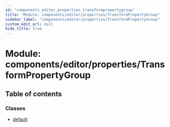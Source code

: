 ```yaml
---
id: "components_editor_properties_transformpropertygroup"
title: "Module: components/editor/properties/TransformPropertyGroup"
sidebar_label: "components/editor/properties/TransformPropertyGroup"
custom_edit_url: null
hide_title: true
---
```


# Module: components/editor/properties/TransformPropertyGroup

## Table of contents

### Classes

- [default](../classes/components_editor_properties_transformpropertygroup.default.md)
